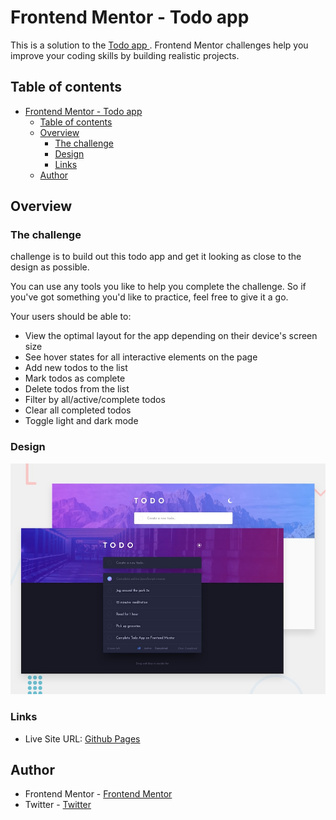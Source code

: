 # Frontend Mentor - Todo app

This is a solution to the [  Todo app ](https://www.frontendmentor.io/challenges/todo-app-Su1_KokOW/hub/todo-app-6BZRUzF3oV). Frontend Mentor challenges help you improve your coding skills by building realistic projects. 

## Table of contents

- [Frontend Mentor - Todo app](#frontend-mentor---todo-app)
  - [Table of contents](#table-of-contents)
  - [Overview](#overview)
    - [The challenge](#the-challenge)
    - [Design](#design)
    - [Links](#links)
  - [Author](#author)
## Overview


### The challenge
challenge is to build out this todo app and get it looking as close to the design as possible.

You can use any tools you like to help you complete the challenge. So if you've got something you'd like to practice, feel free to give it a go.

Your users should be able to:

- View the optimal layout for the app depending on their device's screen size
- See hover states for all interactive elements on the page
- Add new todos to the list
- Mark todos as complete
- Delete todos from the list
- Filter by all/active/complete todos
- Clear all completed todos
- Toggle light and dark mode


 ### Design
![Design preview for the REST Countries API with color theme switcher coding challenge](./design/desktop-preview.jpg)


### Links

- Live Site URL: [Github Pages](https://todo-list-56d1f.web.app/)


## Author

- Frontend Mentor - [Frontend Mentor](https://www.frontendmentor.io/profile/ma7moudemam)
- Twitter - [Twitter](https://twitter.com/m7moud_emam2)

